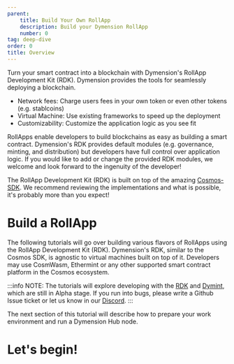 ```yaml
---
parent:
    title: Build Your Own RollApp
    description: Build your Dymension RollApp
    number: 0
tag: deep-dive
order: 0
title: Overview
---
```


Turn your smart contract into a blockchain with Dymension's RollApp Development Kit (RDK). Dymension provides the tools for seamlessly deploying a blockchain.

-   Network fees: Charge users fees in your own token or even other tokens (e.g. stablcoins)
-   Virtual Machine: Use existing frameworks to speed up the deployment
-   Customizability: Customize the application logic as you see fit

RollApps enable developers to build blockchains as easy as building a smart contract. Dymension's RDK provides default modules (e.g. governance, minting, and distribution) but developers have full control over application logic. If you would like to add or change the provided RDK modules, we welcome and look forward to the ingenuity of the developer!

The RollApp Development Kit (RDK) is built on top of the amazing [Cosmos-SDK](https://docs.cosmos.network/main). We recommend reviewing the implementations and what is possible, it's probably more than you expect!

# Build a RollApp

The following tutorials will go over building various flavors of RollApps using the RollApp Development Kit (RDK). Dymension's RDK, similar to the Cosmos SDK, is agnostic to virtual machines built on top of it. Developers may use CosmWasm, Ethermint or any other supported smart contract platform in the Cosmos ecosystem.

:::info NOTE:
The tutorials will explore developing with the [RDK](https://github.com/dymensionxyz/rdk) and [Dymint](https://github.com/dymensionxyz/dymint), which are still in Alpha stage. If you run into bugs, please write a Github Issue ticket or let us know in our [Discord](http://discord.gg/dymension).
:::

The next section of this tutorial will describe how to prepare your work environment and run a Dymension Hub node.

# Let's begin!
